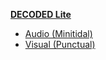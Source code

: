 <!-- _sidebar.md -->
**[DECODED Lite](/lite/)**

  - [Audio (Minitidal)](/lite/audio-minitidal.md)
  - [Visual (Punctual)](/lite/visual-punctual.md)
